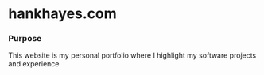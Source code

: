 # hankhayes.com
### Purpose
This website is my personal portfolio where I highlight my software projects and experience
